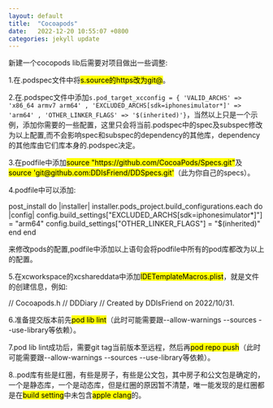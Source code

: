 ```yaml
---
layout: default
title:  "Cocoapods"
date:   2022-12-20 10:55:07 +0800
categories: jekyll update
---
```

新建一个cocopods lib后需要对项目做出一些调整:
<p>     1.在.podspec文件中将<mark>s.source的https改为git@</mark>。</p>
<p>2.在.podspec文件中添加<code>s.pod_target_xcconfig = { 'VALID_ARCHS' => 'x86_64 armv7 arm64' , 'EXCLUDED_ARCHS[sdk=iphonesimulator*]' => 'arm64' , 'OTHER_LINKER_FLAGS' => '$(inherited)'}</code>，当然以上只是一个示例，添加你需要的一些配置，这里只会将当前.podspec中的spec及subspec修改为以上配置,而不会影响spec和subspec的dependency的其他库，dependency的其他库由它们库本身的.podspec决定。</p>
<p>3.在podfile中添加<mark>source "https://github.com/CocoaPods/Specs.git"</mark>及<mark>source 'git@github.com:DDIsFriend/DDSpecs.git'</mark>（此为你自己的specs）。</p>
<p>4.podfile中可以添加:</p>
    post_install do |installer|
      installer.pods_project.build_configurations.each do |config|
        config.build_settings["EXCLUDED_ARCHS[sdk=iphonesimulator*]"] = "arm64"
        config.build_settings["OTHER_LINKER_FLAGS"] = "$(inherited)"
      end
    end
<p>来修改pods的配置,podfile中添加以上语句会将podfile中所有的pod库都改为以上的配置。</p>
<p> 5.在xcworkspace的xcshareddata中添加<mark>IDETemplateMacros.plist</mark>，就是文件的创建信息，例如:</p>
    //    Cocoapods.h
    //    DDDiary
    //    Created by DDIsFriend on 2022/10/31.
    
<p>6.准备提交版本前先<mark>pod lib lint</mark>（此时可能需要跟--allow-warnings --sources --use-library等依赖）。</p>
<p>7.pod lib lint成功后，需要git tag当前版本至远程，然后再<mark>pod repo push</mark>（此时可能需要跟--allow-warnings --sources --use-library等依赖）。</p>
<p>8..pod库有些是红圈，有些是房子，有些是公文包，其中房子和公文包是确定的，一个是静态库，一个是动态库，但是红圈的原因暂不清楚，唯一能发现的是红圈都是在<mark>build setting</mark>中未包含<mark>apple clang</mark>的。</p>
